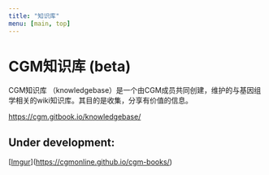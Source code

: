 ```yaml
---
title: "知识库"
menu: [main, top]
---
```


# CGM知识库 (beta)
CGM知识库 （knowledgebase）是一个由CGM成员共同创建，维护的与基因组学相关的wiki知识库。其目的是收集，分享有价值的信息。

https://cgm.gitbook.io/knowledgebase/


## Under development:
[[Imgur](https://i.imgur.com/pnHcG4Y.png)](https://cgmonline.github.io/cgm-books/)
